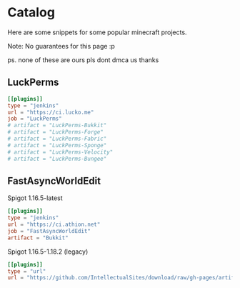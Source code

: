 # Catalog

Here are some snippets for some popular minecraft projects.

Note: No guarantees for this page :p

ps. none of these are ours pls dont dmca us thanks

## LuckPerms

```toml
[[plugins]]
type = "jenkins"
url = "https://ci.lucko.me"
job = "LuckPerms"
# artifact = "LuckPerms-Bukkit"
# artifact = "LuckPerms-Forge"
# artifact = "LuckPerms-Fabric"
# artifact = "LuckPerms-Sponge"
# artifact = "LuckPerms-Velocity"
# artifact = "LuckPerms-Bungee"
```

## FastAsyncWorldEdit

Spigot 1.16.5-latest

```toml
[[plugins]]
type = "jenkins"
url = "https://ci.athion.net"
job = "FastAsyncWorldEdit"
artifact = "Bukkit"
```

Spigot 1.16.5-1.18.2 (legacy)

```toml
[[plugins]]
type = "url"
url = "https://github.com/IntellectualSites/download/raw/gh-pages/artifacts/Fawe/FastAsyncWorldEdit-Bukkit-2.2.1-SNAPSHOT-193.jar"
```
